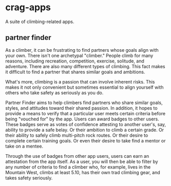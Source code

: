 # crag-apps
A suite of climbing-related apps.

## partner finder
As a climber, it can be frustrating to find partners whose goals align with your own. There isn't one archetypal "climber." People climb for many reasons, including recreation, competition, exercise, solitude, and adventure. There are also many different types of climbing. This fact makes it difficult to find a partner that shares similar goals and ambitions.

What's more, climbing is a passion that can involve inherent risks. This makes it not only convenient but sometimes essential to align yourself with others who take safety as seriously as you do.

Partner Finder aims to help climbers find partners who share similar goals, styles, and attitudes toward their shared passion. In addition, it hopes to provide a means to verify that a particular user meets certain criteria before being "vouched for" by the app. Users can award badges to other users. These badges serve as votes of confidence attesting to another user's, say, ability to provide a safe belay. Or their ambition to climb a certain grade. Or their ability to safely climb multi-pitch rock routes. Or their desire to complete certain training goals. Or even their desire to take find a mentor or take on a mentee.

Through the use of badges from other app users, users can earn an attestation from the app itself. As a user, you will then be able to filter by any number of criteria to find a climber who, for example, lives in the Mountain West, climbs at least 5.10, has their own trad climbing gear, and takes safety seriously.
